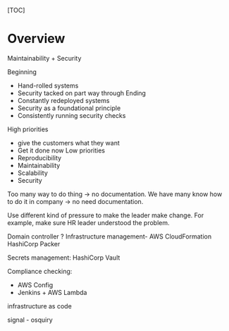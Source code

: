[TOC]

# Overview
Maintainability + Security

Beginning
- Hand-rolled systems
- Security tacked on part way through
Ending
- Constantly redeployed systems
- Security as a foundational principle
- Consistently running security checks

High priorities
- give the customers what they want
- Get it done now
Low priorities
- Reproducibility
- Maintainability
- Scalability
- Security

Too many way to do thing -> no documentation. We have many know how to do it in company -> no need documentation.

Use different kind of pressure to make the leader make change. For example, make sure HR leader understood the problem.

Domain controller ?
Infrastructure management- AWS CloudFormation
HashiCorp Packer


Secrets management: HashiCorp Vault

Compliance checking:
- AWS Config
- Jenkins + AWS Lambda

infrastructure as code

signal - osquiry


